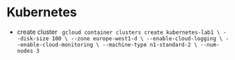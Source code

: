 # Kubernetes 

- create cluster
` gcloud container clusters create kubernetes-lab1 \
  --disk-size 100 \
  --zone europe-west1-d \
  --enable-cloud-logging \
  --enable-cloud-monitoring \
  --machine-type n1-standard-2 \
  --num-nodes 3`
